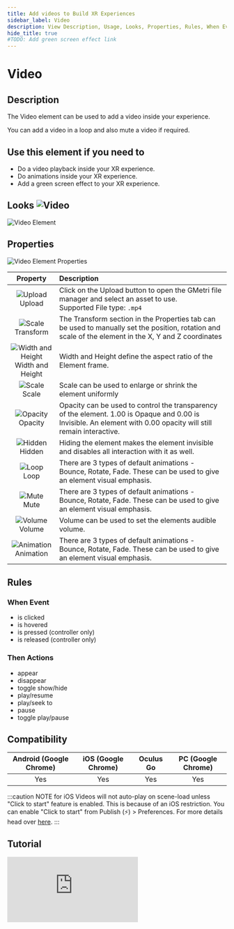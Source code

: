 ```yaml
---
title: Add videos to Build XR Experiences
sidebar_label: Video
description: View Description, Usage, Looks, Properties, Rules, When Events, Then Actions, Compatibility, Tutorials for Adding a 2D Video in GMetri XR experiences.
hide_title: true
#TODO: Add green screen effect link
---
```


# Video

## Description

The Video element can be used to add a video inside your experience.

You can add a video in a loop and also mute a video if required.

## Use this element if you need to

- Do a video playback inside your XR experience.
- Do animations inside your XR experience.
- Add a green screen effect to your XR experience.

## Looks ![Video](https://s.vrgmetri.com/gb-web/portal-docs/assets/img/svg/video_flat.svg#icon/) 

![Video Element](https://r.vrgmetri.com/image/q_90/gb-web/portal-docs/assets/img/screenshots/video_element.png.jpg#boxShadow/)

## Properties

![Video Element Properties](https://r.vrgmetri.com/image/q_95/gb-web/portal-docs/assets/img/screenshots/video_properties.png.jpg#boxShadow/)

|                                                                                                                 Property                                                                                                                 | Description                                                                                                                                                        |
| :--------------------------------------------------------------------------------------------------------------------------------------------------------------------------------------------------------------------------------------: | :----------------------------------------------------------------------------------------------------------------------------------------------------------------- |
|                                                     ![Upload](https://s.vrgmetri.com/gb-web/portal-docs/assets/img/svg/upload.svg#icon/)<br/> Upload                                                      | Click on the Upload button to open the GMetri file manager and select an asset to use. <br/> Supported File type: `.mp4`                                            |
|                                                  ![Scale](https://s.vrgmetri.com/gb-web/portal-docs/assets/img/svg/z_transform.svg#icon/)<br/> Transform                                                  | The Transform section in the Properties tab can be used to manually set the position, rotation and scale of the element in the X, Y and Z coordinates              |
| ![Width and Height](https://s.vrgmetri.com/gb-web/portal-docs/assets/img/svg/H.svg#icon/)<br/> Width and Height | Width and Height define the aspect ratio of the Element frame.                                                                                                     |
|                                                     ![Scale](https://s.vrgmetri.com/gb-web/portal-docs/assets/img/svg/scale_26.svg#icon/)<br/> Scale                                                      | Scale can be used to enlarge or shrink the element uniformly                                                                                                       |
|                                                    ![Opacity](https://s.vrgmetri.com/gb-web/portal-docs/assets/img/svg/opacity.svg#icon/)<br/> Opacity                                                    | Opacity can be used to control the transparency of the element. 1.00 is Opaque and 0.00 is Invisible. An element with 0.00 opacity will still remain interactive. |
|                                                    ![Hidden](https://s.vrgmetri.com/gb-web/portal-docs/assets/img/svg/hidden_26.svg#icon/)<br/> Hidden                                                    | Hiding the element makes the element invisible and disables all interaction with it as well.                                                                       |
|                                                      ![Loop](https://s.vrgmetri.com/gb-web/portal-docs/assets/img/svg/loop.svg#icon/)<br/> Loop                                                    | There are 3 types of default animations - Bounce, Rotate, Fade. These can be used to give an element visual emphasis.                                              |
|                                                      ![Mute](https://s.vrgmetri.com/gb-web/portal-docs/assets/img/svg/mute.svg#icon/)<br/> Mute                                                     | There are 3 types of default animations - Bounce, Rotate, Fade. These can be used to give an element visual emphasis.                                              |
|                                                     ![Volume](https://s.vrgmetri.com/gb-web/portal-docs/assets/img/svg/volume.svg#icon/)<br/> Volume                                                      | Volume can be used to set the elements audible volume.                                                                                                             |
|                                               ![Animation](https://s.vrgmetri.com/gb-web/portal-docs/assets/img/svg/animation_26.svg#icon/)<br/> Animation                                                | There are 3 types of default animations - Bounce, Rotate, Fade. These can be used to give an element visual emphasis.                                              |

##  Rules

###  When Event

- is clicked
- is hovered
- is pressed (controller only)
- is released (controller only)

###  Then Actions

- appear
- disappear
- toggle show/hide
- play/resume
- play/seek to
- pause
- toggle play/pause

## Compatibility

| Android (Google Chrome) | iOS (Google Chrome) | Oculus Go | PC (Google Chrome) |
| :---------------------: | :-----------------: | :-------: | :----------------: |
|           Yes           |         Yes         |    Yes    |        Yes         |

<!--* **Compatible with VR Headsets?**: Yes, Full Compatibility-->

:::caution NOTE for iOS
Videos will not auto-play on scene-load unless "Click to start" feature is enabled. This is because of an iOS restriction. You can enable "Click to start" from Publish (⚡) > Preferences. For more details head over [here](../../Publish/#properties-tab).
:::

## Tutorial

<iframe width={"100%"} height={"380px"}  src="https://www.youtube.com/embed/vGlNNX33s74" frameborder="0" allow="accelerometer; autoplay; encrypted-media; gyroscope; picture-in-picture" allowfullscreen></iframe>
